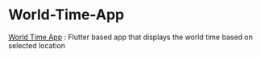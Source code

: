 # World-Time-App
[World Time App](https://www.youtube.com/watch?v=WghpP9W2vXo&list=PL4cUxeGkcC9jLYyp2Aoh6hcWuxFDX6PBJ&index=22) : Flutter based app that displays the world time based on selected location 
